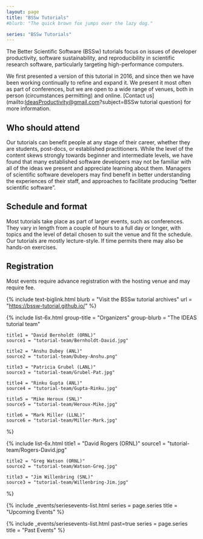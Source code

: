 ```yaml
---
layout: page
title: "BSSw Tutorials"
#blurb: "The quick brown fox jumps over the lazy dog."

series: "BSSw Tutorials"
---
```


<!-- Extended Description -->

The Better Scientific Software (BSSw) tutorials focus on issues of developer productivity, software sustainability, and reproducibility in scientific research software, particularly targeting high-performance computers.

We first presented a version of this tutorial in 2016, and since then we have been working continually to refine and expand it. We present it most often as part of conferences, but we are open to a wide range of venues, both in person (circumstances permitting) and online. [Contact us](mailto:IdeasProductivity@gmail.com?subject=BSSw tutorial question) for more information.

## Who should attend

Our tutorials can benefit people at any stage of their career, whether they are students, post-docs, or established practitioners.  While the level of the content skews strongly towards beginner and intermediate levels, we have found that many established software developers may not be familiar with all of the ideas we present and appreciate learning about them. Managers of scientific software developers may find benefit in better understanding the experiences of their staff, and approaches to facilitate producing “better scientific software”.

## Schedule and format

Most tutorials take place as part of larger events, such as conferences.  They vary in length from a couple of hours to a full day or longer, with topics and the level of detail chosen to suit the venue and fit the schedule.  Our tutorials are mostly lecture-style.  If time permits there may also be hands-on exercises.

## Registration

Most events require advance registration with the hosting venue and may require fee.

{% include text-biglink.html blurb = "Visit the BSSw tutorial archives" url = "https://bssw-tutorial.github.io/" %}

<!-- Organizers -->

{%  include list-6x.html
  	group-title = "Organizers"
  	group-blurb = "The IDEAS tutorial team"

	title1 = "David Bernholdt (ORNL)"
	source1 = "tutorial-team/Bernholdt-David.jpg"

	title2 = "Anshu Dubey (ANL)"
	source2 = "tutorial-team/Dubey-Anshu.png"

	title3 = "Patricia Grubel (LANL)"
	source3 = "tutorial-team/Grubel-Pat.jpg"

	title4 = "Rinku Gupta (ANL)"
	source4 = "tutorial-team/Gupta-Rinku.jpg"

	title5 = "Mike Heroux (SNL)"
	source5 = "tutorial-team/Heroux-Mike.jpg"

	title6 = "Mark Miller (LLNL)"
	source6 = "tutorial-team/Miller-Mark.jpg"
%}

{% 	include list-6x.html 
	title1 = "David Rogers (ORNL)"
	source1 = "tutorial-team/Rogers-David.jpg"

	title2 = "Greg Watson (ORNL)"
	source2 = "tutorial-team/Watson-Greg.jpg"

	title3 = "Jim Willenbring (SNL)"
	source3 = "tutorial-team/Willenbring-Jim.jpg"
%}

<!-- Upcoming Event List -->

{% 	include _events/seriesevents-list.html 
    series = page.series
    title = "Upcoming Events"
%}

<!-- Past Event List -->

{% 	include _events/seriesevents-list.html past=true 
    series = page.series
    title = "Past Events"
%}
